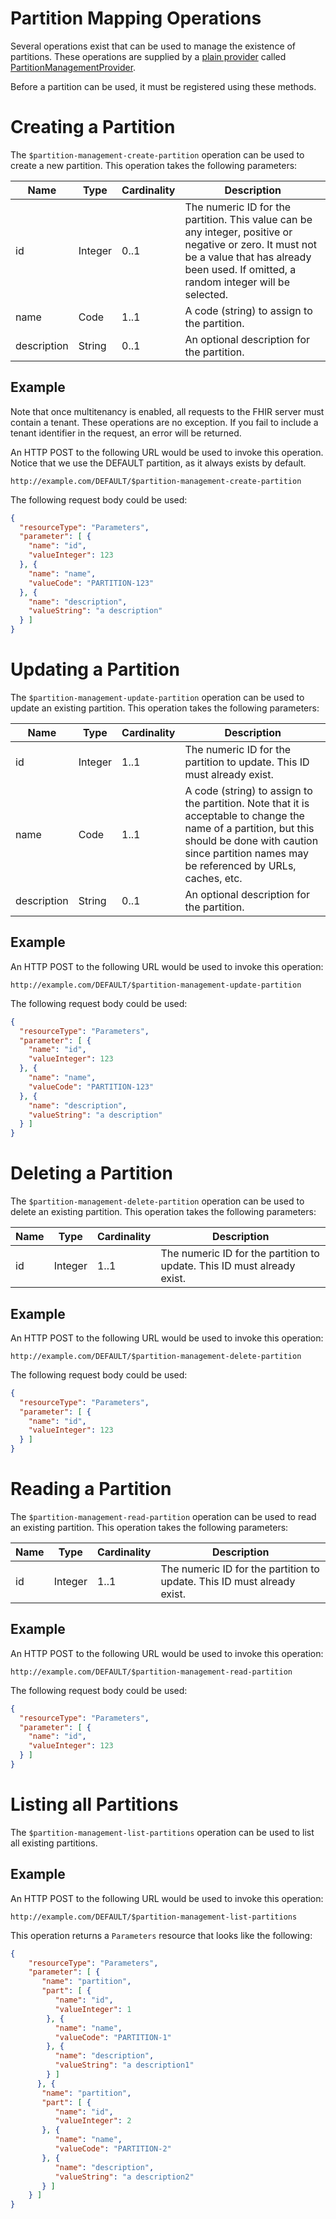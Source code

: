 # Partition Mapping Operations

Several operations exist that can be used to manage the existence of partitions. These operations are supplied by a [plain provider](/docs/server_plain/resource_providers.html#plain-providers) called [PartitionManagementProvider](/hapi-fhir/apidocs/hapi-fhir-jpaserver-base/ca/uhn/fhir/jpa/partition/PartitionManagementProvider.html).

Before a partition can be used, it must be registered using these methods.

# Creating a Partition

The `$partition-management-create-partition` operation can be used to create a new partition. This operation takes the following parameters:

<table class="table table-striped table-condensed">
    <thead>
        <tr>
            <th>Name</th>
            <th>Type</th>
            <th>Cardinality</th>
            <th>Description</th>
        </tr>
    </thead>
    <tbody>
        <tr>
            <td>id</td>
            <td>Integer</td>
            <td>0..1</td>
            <td>
                The numeric ID for the partition. This value can be any integer, positive or negative or zero. It must not be a value that has already been used. If omitted, a random integer will be selected.
            </td>
        </tr>
        <tr>
            <td>name</td>
            <td>Code</td>
            <td>1..1</td>
            <td>
                A code (string) to assign to the partition. 
            </td>
        </tr>
        <tr>
            <td>description</td>
            <td>String</td>
            <td>0..1</td>
            <td>
                An optional description for the partition. 
            </td>
        </tr>
    </tbody>
</table>

## Example

Note that once multitenancy is enabled, all requests to the FHIR server must contain a tenant. These operations are no exception.
If you fail to include a tenant identifier in the request, an error will be returned.

An HTTP POST to the following URL would be used to invoke this operation. Notice that we use the DEFAULT partition, as it always exists by default.

```url
http://example.com/DEFAULT/$partition-management-create-partition
```

The following request body could be used:

```json
{
  "resourceType": "Parameters",
  "parameter": [ {
    "name": "id",
    "valueInteger": 123
  }, {
    "name": "name",
    "valueCode": "PARTITION-123"
  }, {
    "name": "description",
    "valueString": "a description"
  } ]
}
```

# Updating a Partition

The `$partition-management-update-partition` operation can be used to update an existing partition. This operation takes the following parameters:

<table class="table table-striped table-condensed">
    <thead>
        <tr>
            <th>Name</th>
            <th>Type</th>
            <th>Cardinality</th>
            <th>Description</th>
        </tr>
    </thead>
    <tbody>
        <tr>
            <td>id</td>
            <td>Integer</td>
            <td>1..1</td>
            <td>
                The numeric ID for the partition to update. This ID must already exist. 
            </td>
        </tr>
        <tr>
            <td>name</td>
            <td>Code</td>
            <td>1..1</td>
            <td>
                A code (string) to assign to the partition. Note that it is acceptable to change the name of a partition, but this should be done with caution since partition names may be referenced by URLs, caches, etc.
            </td>
        </tr>
        <tr>
            <td>description</td>
            <td>String</td>
            <td>0..1</td>
            <td>
                An optional description for the partition. 
            </td>
        </tr>
    </tbody>
</table>

## Example

An HTTP POST to the following URL would be used to invoke this operation:

```url
http://example.com/DEFAULT/$partition-management-update-partition
```

The following request body could be used:

```json
{
  "resourceType": "Parameters",
  "parameter": [ {
    "name": "id",
    "valueInteger": 123
  }, {
    "name": "name",
    "valueCode": "PARTITION-123"
  }, {
    "name": "description",
    "valueString": "a description"
  } ]
}
```

# Deleting a Partition

The `$partition-management-delete-partition` operation can be used to delete an existing partition. This operation takes the following parameters:

<table class="table table-striped table-condensed">
    <thead>
        <tr>
            <th>Name</th>
            <th>Type</th>
            <th>Cardinality</th>
            <th>Description</th>
        </tr>
    </thead>
    <tbody>
        <tr>
            <td>id</td>
            <td>Integer</td>
            <td>1..1</td>
            <td>
                The numeric ID for the partition to update. This ID must already exist. 
            </td>
        </tr>
    </tbody>
</table>

## Example

An HTTP POST to the following URL would be used to invoke this operation:

```url
http://example.com/DEFAULT/$partition-management-delete-partition
```

The following request body could be used:

```json
{
  "resourceType": "Parameters",
  "parameter": [ {
    "name": "id",
    "valueInteger": 123
  } ]
}
```

# Reading a Partition

The `$partition-management-read-partition` operation can be used to read an existing partition. This operation takes the following parameters:

<table class="table table-striped table-condensed">
    <thead>
        <tr>
            <th>Name</th>
            <th>Type</th>
            <th>Cardinality</th>
            <th>Description</th>
        </tr>
    </thead>
    <tbody>
        <tr>
            <td>id</td>
            <td>Integer</td>
            <td>1..1</td>
            <td>
                The numeric ID for the partition to update. This ID must already exist. 
            </td>
        </tr>
    </tbody>
</table>

## Example

An HTTP POST to the following URL would be used to invoke this operation:

```url
http://example.com/DEFAULT/$partition-management-read-partition
```

The following request body could be used:

```json
{
  "resourceType": "Parameters",
  "parameter": [ {
    "name": "id",
    "valueInteger": 123
  } ]
}
```

# Listing all Partitions

The `$partition-management-list-partitions` operation can be used to list all existing partitions.

## Example

An HTTP POST to the following URL would be used to invoke this operation:

```url
http://example.com/DEFAULT/$partition-management-list-partitions
```

This operation returns a `Parameters` resource that looks like the following:
```json
{
    "resourceType": "Parameters",
    "parameter": [ {
       "name": "partition",
       "part": [ {
          "name": "id",
          "valueInteger": 1
        }, {
          "name": "name",
          "valueCode": "PARTITION-1"
        }, {
          "name": "description",
          "valueString": "a description1"
        } ]
      }, {
       "name": "partition",
       "part": [ {
          "name": "id",
          "valueInteger": 2
       }, {
          "name": "name",
          "valueCode": "PARTITION-2"
       }, {
          "name": "description",
          "valueString": "a description2"
       } ]
    } ]
}
```

